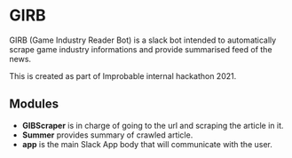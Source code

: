 # GIRB

GIRB (Game Industry Reader Bot) is a slack bot intended to automatically scrape game industry informations and provide summarised feed of the news.

This is created as part of Improbable internal hackathon 2021.

## Modules

- **GIBScraper** is in charge of going to the url and scraping the article in it.
- **Summer** provides summary of crawled article.
- **app** is the main Slack App body that will communicate with the user.
